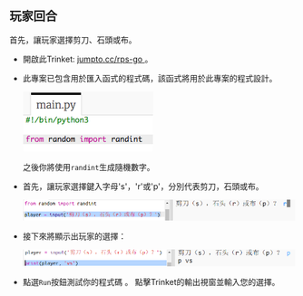 ## 玩家回合

首先，讓玩家選擇剪刀、石頭或布。

+ 開啟此Trinket: <a href="http://jumpto.cc/rps-go" target="_blank"> jumpto.cc/rps-go </a>。

+ 此專案已包含用於匯入函式的程式碼，該函式將用於此專案的程式設計。
    
    ![截圖](images/rps-imports.png)
    
    之後你將使用`randint`生成隨機數字。

+ 首先，讓玩家選擇鍵入字母's'，'r'或'p'，分別代表剪刀，石頭或布。
    
    ![截圖](images/rps-input.png)

+ 接下來將顯示出玩家的選擇：
    
    ![截圖](images/rps-player.png)

+ 點選`Run`按鈕測試你的程式碼 。 點擊Trinket的輸出視窗並輸入您的選擇。